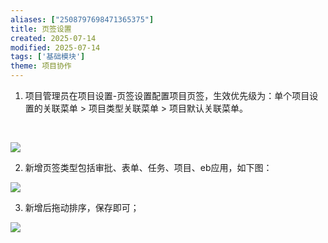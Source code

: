 ```yaml
---
aliases: ["2508797698471365375"]
title: 页签设置
created: 2025-07-14
modified: 2025-07-14
tags: ['基础模块']
theme: 项目协作
---
```


1. 项目管理员在项目设置-页签设置配置项目页签，生效优先级为：单个项目设置的关联菜单 > 项目类型关联菜单 > 项目默认关联菜单。

‍

![](c886dbf3376f049025743bca40a5497a.jpg)

2. 新增页签类型包括审批、表单、任务、项目、eb应用，如下图：

![](611fedc5e92294933a86f2d6a8407014.jpg)

3. 新增后拖动排序，保存即可；

![](96b64f860bfe32ed5b0fdcc4d9611c9e.jpg)